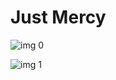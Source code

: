 # Just Mercy

![img 0](https://i.imgur.com/MCWJHQu.jpg)

![img 1](https://i.imgur.com/yadPXWW.png)

